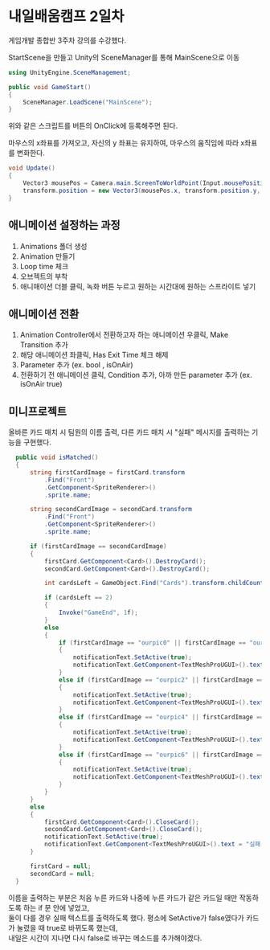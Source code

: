 # 내일배움캠프 2일차

게임개발 종합반 3주차 강의를 수강했다.  

StartScene을 만들고 Unity의 SceneManager를 통해 MainScene으로 이동
```cs
using UnityEngine.SceneManagement;

public void GameStart()
{
    SceneManager.LoadScene("MainScene");
}
```
위와 같은 스크립트를 버튼의 OnClick에 등록해주면 된다.

마우스의 x좌표를 가져오고, 자신의 y 좌표는 유지하여, 마우스의 움직임에 따라 x좌표를 변화한다.
```cs
void Update()
{
    Vector3 mousePos = Camera.main.ScreenToWorldPoint(Input.mousePosition);
    transform.position = new Vector3(mousePos.x, transform.position.y, 0);
}
```
## 애니메이션 설정하는 과정
1. Animations 폴더 생성
2. Animation 만들기
3. Loop time 체크
4. 오브젝트의 부착
5. 애니매이션 더블 클릭, 녹화 버튼 누르고 원하는 시간대에 원하는 스프라이트 넣기

## 애니메이션 전환
1. Animation Controller에서 전환하고자 하는 애니메이션 우클릭, Make Transition 추가
2. 해당 애니메이션 좌클릭, Has Exit Time 체크 해제
3. Parameter 추가 (ex. bool , isOnAir)
4. 전환하기 전 애니메이션 클릭, Condition 추가, 아까 만든 parameter 추가 (ex. isOnAir true)

## 미니프로젝트
올바른 카드 매치 시 팀원의 이름 출력, 다른 카드 매치 시 "실패" 메시지를 출력하는 기능을 구현했다.
  ```cs
    public void isMatched()
    {
        string firstCardImage = firstCard.transform
            .Find("Front")
            .GetComponent<SpriteRenderer>()
            .sprite.name;

        string secondCardImage = secondCard.transform
            .Find("Front")
            .GetComponent<SpriteRenderer>()
            .sprite.name;

        if (firstCardImage == secondCardImage)
        {
            firstCard.GetComponent<Card>().DestroyCard();
            secondCard.GetComponent<Card>().DestroyCard();

            int cardsLeft = GameObject.Find("Cards").transform.childCount;

            if (cardsLeft == 2)
            {
                Invoke("GameEnd", 1f);
            }
            else
            {
                if (firstCardImage == "ourpic0" || firstCardImage == "ourpic1")
                {
                    notificationText.SetActive(true);
                    notificationText.GetComponent<TextMeshProUGUI>().text = "배인호";
                }
                else if (firstCardImage == "ourpic2" || firstCardImage == "ourpic3")
                {
                    notificationText.SetActive(true);
                    notificationText.GetComponent<TextMeshProUGUI>().text = "이경민";
                }
                else if (firstCardImage == "ourpic4" || firstCardImage == "ourpic5")
                {
                    notificationText.SetActive(true);
                    notificationText.GetComponent<TextMeshProUGUI>().text = "장성민";
                }
                else if (firstCardImage == "ourpic6" || firstCardImage == "ourpic7")
                {
                    notificationText.SetActive(true);
                    notificationText.GetComponent<TextMeshProUGUI>().text = "염종인";
                }
            }
        }
        else
        {
            firstCard.GetComponent<Card>().CloseCard();
            secondCard.GetComponent<Card>().CloseCard();
            notificationText.SetActive(true);
            notificationText.GetComponent<TextMeshProUGUI>().text = "실패!";
        }

        firstCard = null;
        secondCard = null;
    }
```
이름을 출력하는 부분은 처음 누른 카드와 나중에 누른 카드가 같은 카드일 때만 작동하도록 하는 if 문 안에 넣었고,  
둘이 다를 경우 실패 텍스트를 출력하도록 했다. 평소에 SetActive가 false였다가 카드가 눌렸을 때 true로 바뀌도록 했는데,  
내일은 시간이 지나면 다시 false로 바꾸는 메소드를 추가해야겠다.

  


